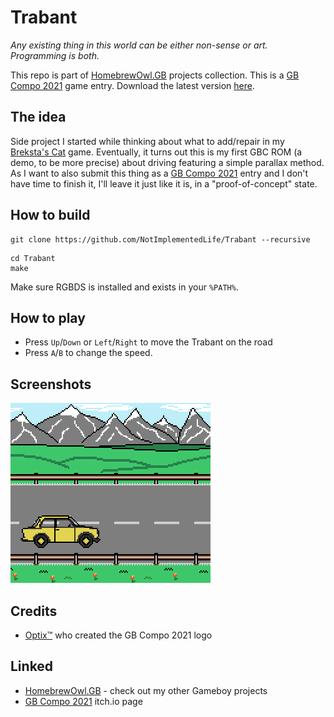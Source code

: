 # Trabant
_Any existing thing in this world can be either non-sense or art. Programming is both._

This repo is part of [HomebrewOwl.GB](https://github.com/NotImplementedLife/HomebrewOwl.GB "HomebrewOwl") projects collection.
This is a [GB Compo 2021](https://gbdev.io/gbcompo21/) game entry. 
Download the latest version [here](https://github.com/NotImplementedLife/Trabant/releases/download/1.3/Trabant_1_3.gbc).

## The idea

Side project I started while thinking about what to add/repair in my [Breksta's Cat](https://github.com/NotImplementedLife/brekstascat) game. 
Eventually, it turns out this is my first GBC ROM (a demo, to be more precise) about driving featuring a simple parallax method. As I want to also submit this thing as a
[GB Compo 2021](https://itch.io/jam/gbcompo21) entry and I don't have time to finish it, I'll leave it just like it is, in a "proof-of-concept" state.

## How to build

```
git clone https://github.com/NotImplementedLife/Trabant --recursive
```

```
cd Trabant
make
```

Make sure RGBDS is installed and exists in your `%PATH%`.

## How to play

- Press `Up`/`Down` or `Left`/`Right` to move the Trabant on the road
- Press `A`/`B` to change the speed.

## Screenshots

<img src="README_Resources/ss01.png"></img>

## Credits

- [Optix™](https://github.com/Hacktix) who created the GB Compo 2021 logo

## Linked

- [HomebrewOwl.GB](https://github.com/NotImplementedLife/HomebrewOwl.GB "HomebrewOwl.GB") - check out my other Gameboy projects
- [GB Compo 2021](https://itch.io/jam/gbcompo21) itch.io page
